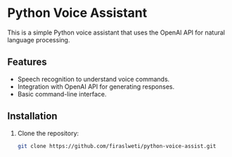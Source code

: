 # Python Voice Assistant

This is a simple Python voice assistant that uses the OpenAI API for natural language processing.

## Features

- Speech recognition to understand voice commands.
- Integration with OpenAI API for generating responses.
- Basic command-line interface.

## Installation

1. Clone the repository:

   ```bash
   git clone https://github.com/firaslweti/python-voice-assist.git
